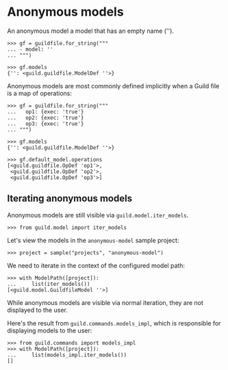 # Anonymous models

An anonymous model a model that has an empty name ('').

    >>> gf = guildfile.for_string("""
    ... - model: ''
    ... """)

    >>> gf.models
    {'': <guild.guildfile.ModelDef ''>}

Anonymous models are most commonly defined implicitly when a Guild
file is a map of operations:

    >>> gf = guildfile.for_string("""
    ...   op1: {exec: 'true'}
    ...   op2: {exec: 'true'}
    ...   op3: {exec: 'true'}
    ... """)

    >>> gf.models
    {'': <guild.guildfile.ModelDef ''>}

    >>> gf.default_model.operations
    [<guild.guildfile.OpDef 'op1'>,
     <guild.guildfile.OpDef 'op2'>,
     <guild.guildfile.OpDef 'op3'>]

## Iterating anonymous models

Anonymous models are still visible via `guild.model.iter_models`.

    >>> from guild.model import iter_models

Let's view the models in the `anonymous-model` sample project:

    >>> project = sample("projects", "anonymous-model")

We need to iterate in the context of the configured model path:

    >>> with ModelPath([project]):
    ...     list(iter_models())
    [<guild.model.GuildfileModel ''>]

While anonymous models are visible via normal iteration, they are not
displayed to the user.

Here's the result from `guild.commands.models_impl`, which is
responsible for displaying models to the user:

    >>> from guild.commands import models_impl
    >>> with ModelPath([project]):
    ...     list(models_impl.iter_models())
    []
